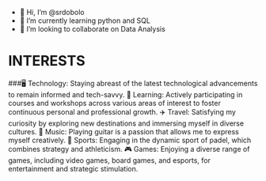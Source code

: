 - 👋 Hi, I’m @srdobolo
- 🌱 I’m currently learning python and SQL 
- 💞️ I’m looking to collaborate on Data Analysis

# INTERESTS
###🖥️ Technology: Staying abreast of the latest technological advancements to remain informed and tech-savvy.
🧠 Learning: Actively participating in courses and workshops across various areas of interest to foster continuous personal and professional growth.
✈️ Travel: Satisfying my curiosity by exploring new destinations and immersing myself in diverse cultures.
🎵 Music: Playing guitar is a passion that allows me to express myself creatively.
🎾 Sports: Engaging in the dynamic sport of padel, which combines strategy and athleticism.
🎮 Games: Enjoying a diverse range of games, including video games, board games, and esports, for entertainment and strategic stimulation.

<!---
srdobolo/srdobolo is a ✨ special ✨ repository because its `README.md` (this file) appears on your GitHub profile.
You can click the Preview link to take a look at your changes.
--->
